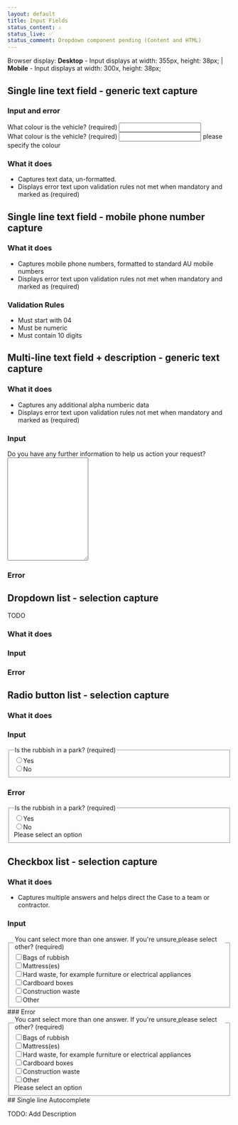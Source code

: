 ```yaml
---
layout: default
title: Input Fields
status_content: ⚠️
status_live: ✅
status_comment: Dropdown component pending (Content and HTML)
---
```


Browser display: __Desktop__ - Input displays at width: 355px, height: 38px; | __Mobile__ - Input displays at width:
300x, height: 38px;

## Single line text field - generic text capture

### Input and error
<div clas="dci-content-column">
    <div class="dci dci-block-longer">
        <label class="font-bold"> What colour is the vehicle? </label> <label class="font-regular">(required)</label>
        <input type="text" class="dci-input-text">
    </div>
    <div class="dci dci-block-longer">
        <label class="font-bold"> What colour is the vehicle? </label> <label class="font-regular">(required)</label>
        <input type="text" id="test" class="dci-input-text in-error" name="query">
        <span class="dci-validation in-error">please specify the colour</span>
    </div>

</div>

### What it does
- Captures text data, un-formatted.
- Displays error text upon validation rules not met when mandatory and marked as (required)

## Single line text field - mobile phone number capture

### What it does
- Captures mobile phone numbers, formatted to standard AU mobile numbers
- Displays error text upon validation rules not met when mandatory and marked as (required)

### Validation Rules
- Must start with 04
- Must be numeric
- Must contain 10 digits

## Multi-line text field + description - generic text capture

### What it does
- Captures any additional alpha numberic data
- Displays error text upon validation rules not met when mandatory and marked as (required)

### Input
<div clas="dci-content-column">
    <div class="dci dci-block-longer">
        <label class="font-bold"> Do you have any further information to help us action your request? </label>
        <textarea class="dci-input-text" name="query" rows="15"></textarea>
    </div>
</div>

### Error
## Dropdown list - selection capture
TODO
### What it does
### Input
### Error
## Radio button list - selection capture
### What it does
### Input

<div clas="dci-content-column">
    <div class="dci dci-block-longer">
        <fieldset class="dci-radiobuttons">
            <legend>
                <span class="font-bold"> Is the rubbish in a park?</span>
                <span class="font-regular">(required)</span>
            </legend>
            <div class="dci-radiobutton"> <input type="radio"><label>Yes</label></div>
            <div class="dci-radiobutton"> <input type="radio"><label>No</label> </div>
        </fieldset>
    </div>
</div>

### Error
<div clas="dci-content-column">
    <div class="dci dci-block-longer">
        <fieldset class="dci-radiobuttons">
            <legend>
                <span class="font-bold"> Is the rubbish in a park?</span>
                <span class="font-regular">(required)</span>
            </legend>
            <div class="dci-radiobutton"> <input type="radio"><label>Yes</label></div>
            <div class="dci-radiobutton"> <input type="radio"><label>No</label> </div>
            <span class="dci-validation in-error">Please select an option</span>
        </fieldset>
    </div>
</div>


## Checkbox list - selection capture
### What it does
- Captures multiple answers and helps direct the Case to a team or contractor.

### Input
<div clas="dci-content-column">
    <div class="dci dci-block-longer">
        <fieldset class="dci-checkboxes">
            <legend>
                <span class="font-bold"> You cant select more than one answer. If you're unsure,please select other?</span>
                <span class="font-regular">(required)</span>
            </legend>
            <div class="dci-checkbox"><input type="checkbox"><label>Bags of rubbish </label></div>
            <div class="dci-checkbox"><input type="checkbox"><label>Mattress(es)</label></div>
            <div class="dci-checkbox"><input type="checkbox"><label>Hard waste, for example furniture or electrical
                    appliances </label></div>
            <div class="dci-checkbox"><input type="checkbox"><label>Cardboard boxes</label></div>
            <div class="dci-checkbox"><input type="checkbox"><label>Construction waste</label></div>
            <div class="dci-checkbox"><input type="checkbox"><label>Other</label></div>
        </fieldset>
    </div>
</div>
### Error
<div clas="dci-content-column">
    <div class="dci dci-block-longer">
        <fieldset class="dci-checkboxes">
            <legend>
                <span class="font-bold"> You cant select more than one answer. If you're unsure,please select other?</span>
                <span class="font-regular">(required)</span>
            </legend>
            <div class="dci-checkbox"><input type="checkbox"><label>Bags of rubbish </label></div>
            <div class="dci-checkbox"><input type="checkbox"><label>Mattress(es)</label></div>
            <div class="dci-checkbox"><input type="checkbox"><label>Hard waste, for example furniture or electrical
                    appliances </label></div>
            <div class="dci-checkbox"><input type="checkbox"><label>Cardboard boxes</label></div>
            <div class="dci-checkbox"><input type="checkbox"><label>Construction waste</label></div>
            <div class="dci-checkbox"><input type="checkbox"><label>Other</label></div>
            <span class="dci-validation in-error">Please select an option</span>
        </fieldset>
    </div>
</div>
## Single line Autocomplete

TODO: Add Description